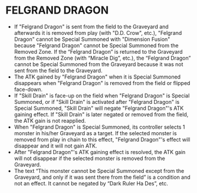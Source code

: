 
# FELGRAND DRAGON

*   If "Felgrand Dragon" is sent from the field to the Graveyard and afterwards it is removed from play (with "D.D. Crow", etc.), "Felgrand Dragon" cannot be Special Summoned with "Dimension Fusion" because "Felgrand Dragon" cannot be Special Summoned from the Removed Zone. If the “Felgrand Dragon” is returned to the Graveyard from the Removed Zone (with “Miracle Dig”, etc.), the “Felgrand Dragon” cannot be Special Summoned from the Graveyard because it was not sent from the field to the Graveyard.
*   The ATK gained by "Felgrand Dragon" when it is Special Summoned disappears when "Felgrand Dragon" is removed from the field or flipped face-down.
*   If "Skill Drain" is face-up on the field when "Felgrand Dragon" is Special Summoned, or if "Skill Drain" is activated after "Felgrand Dragon" is Special Summoned, "Skill Drain" will negate "Felgrand Dragon"'s ATK gaining effect. If "Skill Drain" is later negated or removed from the field, the ATK gain is not reapplied.
*   When "Felgrand Dragon" is Special Summoned, its controller selects 1 monster in his/her Graveyard as a target. If the selected monster is removed from play in chain to this effect, "Felgrand Dragon"'s effect will disappear and it will not gain ATK.
*   After "Felgrand Dragon"'s ATK gaining effect is resolved, the ATK gain will not disappear if the selected monster is removed from the Graveyard.
*   The text “This monster cannot be Special Summoned except from the Graveyard, and only if it was sent there from the field” is a condition and not an effect. It cannot be negated by “Dark Ruler Ha Des”, etc.

  